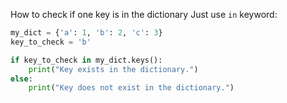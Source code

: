How to check if one key is in the dictionary
Just use `in` keyword:
```python
my_dict = {'a': 1, 'b': 2, 'c': 3}
key_to_check = 'b'

if key_to_check in my_dict.keys():
    print("Key exists in the dictionary.")
else:
    print("Key does not exist in the dictionary.")
```
